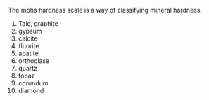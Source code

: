The mohs hardness scale is a way of classifying mineral hardness. 

1. Talc, graphite
2. gypsum 
3. calcite 
4. fluorite
5. apatite
6. orthoclase
7. quartz
8. topaz
9. corundum
10. diamond